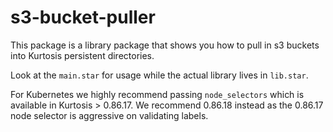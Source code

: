 # s3-bucket-puller

This package is a library package that shows you how to pull in s3 buckets into Kurtosis persistent directories.

Look at the `main.star` for usage while the actual library lives in `lib.star`.

For Kubernetes we highly recommend passing `node_selectors` which is available in Kurtosis > 0.86.17. We recommend
0.86.18 instead as the 0.86.17 node selector is aggressive on validating labels.
